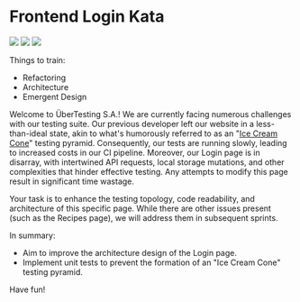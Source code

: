 # Frontend Login Kata

![](https://github.com/DanielRamosAcosta/frontend-login-kata/actions/workflows/ts-react.yml/badge.svg)
![](https://github.com/DanielRamosAcosta/frontend-login-kata/actions/workflows/js-react.yml/badge.svg)
![](https://github.com/DanielRamosAcosta/frontend-login-kata/actions/workflows/js-vue.yml/badge.svg)

Things to train:

- Refactoring
- Architecture
- Emergent Design

Welcome to ÜberTesting S.A.! We are currently facing numerous challenges with our testing suite. Our previous developer left our website in a less-than-ideal state, akin to what's humorously referred to as an "[Ice Cream Cone](https://alisterscott.github.io/TestingPyramids.html)" testing pyramid. Consequently, our tests are running slowly, leading to increased costs in our CI pipeline. Moreover, our Login page is in disarray, with intertwined API requests, local storage mutations, and other complexities that hinder effective testing. Any attempts to modify this page result in significant time wastage.

Your task is to enhance the testing topology, code readability, and architecture of this specific page. While there are other issues present (such as the Recipes page), we will address them in subsequent sprints.

In summary:

- Aim to improve the architecture design of the Login page.
- Implement unit tests to prevent the formation of an "Ice Cream Cone" testing pyramid.

Have fun!
